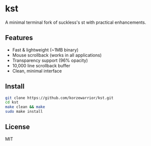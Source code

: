 # kst

A minimal terminal fork of suckless's st with practical enhancements.

## Features

- Fast & lightweight (~1MB binary)
- Mouse scrollback (works in all applications)
- Transparency support (96% opacity)
- 10,000 line scrollback buffer
- Clean, minimal interface

## Install

```bash
git clone https://github.com/korzewarrior/kst.git
cd kst
make clean && make
sudo make install
```

## License

MIT 